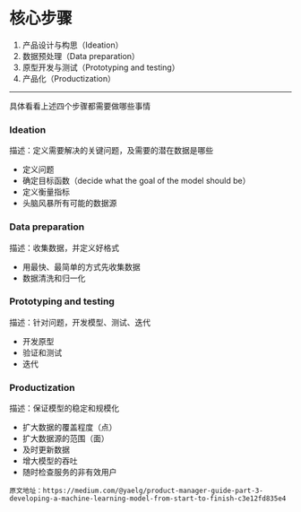 
# 核心步骤

  1. 产品设计与构思（Ideation）
  2. 数据预处理（Data preparation）
  3. 原型开发与测试（Prototyping and testing）
  4. 产品化（Productization）

----------
具体看看上述四个步骤都需要做哪些事情

### Ideation
描述：定义需要解决的关键问题，及需要的潜在数据是哪些

+ 定义问题
+ 确定目标函数（decide what the goal of the model should be）
+ 定义衡量指标
+ 头脑风暴所有可能的数据源
  
### Data preparation
描述：收集数据，并定义好格式

- 用最快、最简单的方式先收集数据
- 数据清洗和归一化
  
### Prototyping and testing
描述：针对问题，开发模型、测试、迭代

- 开发原型
- 验证和测试
- 迭代

### Productization
描述：保证模型的稳定和规模化

- 扩大数据的覆盖程度（点）
- 扩大数据源的范围（面）
- 及时更新数据
- 增大模型的吞吐
- 随时检查服务的非有效用户
  

```原文地址：https://medium.com/@yaelg/product-manager-guide-part-3-developing-a-machine-learning-model-from-start-to-finish-c3e12fd835e4```
